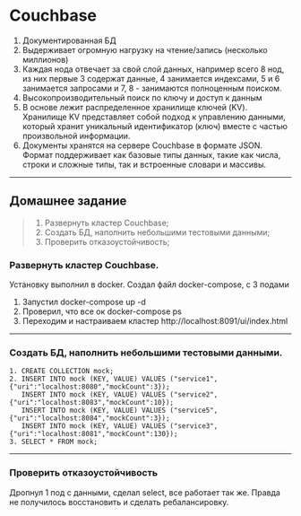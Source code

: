 # Couchbase

1. Документированная БД
2. Выдерживает огромную нагрузку на чтение/запись (несколько миллионов)
3. Каждая нода отвечает за свой слой данных, например всего 8 нод, из них первые 3 содержат данные, 4 занимается индексами, 5 и 6 занимается запросами и 7, 8  - занимаются полноценным поиском.
4. Высокопроизводительный поиск по ключу и доступ к данным
5. В основе лежит распределенное хранилище ключей (KV). Хранилище KV представляет собой подход к управлению данными, который хранит уникальный идентификатор (ключ) вместе с частью произвольной информации.
6. Документы хранятся на сервере Couchbase в формате JSON. Формат поддерживает как базовые типы данных, такие как числа, строки и сложные типы, так и встроенные словари и массивы.

___
## Домашнее задание
> 1. Развернуть кластер Couchbase;
> 2. Создать БД, наполнить небольшими тестовыми данными;
> 3. Проверить отказоустойчивость;

### Развернуть кластер Couchbase.

Установку выполнил в docker. Создал файл docker-compose, с 3 подами
1. Запустил docker-compose up -d
2. Проверил, что все ок docker-compose ps
3. Переходим и настраиваем кластер http://localhost:8091/ui/index.html

___

### Создать БД, наполнить небольшими тестовыми данными.
```
1. CREATE COLLECTION mock;
2. INSERT INTO mock (KEY, VALUE) VALUES ("service1", {"uri":"localhost:8080","mockCount":3});
   INSERT INTO mock (KEY, VALUE) VALUES ("service2", {"uri":"localhost:8083","mockCount":10});
   INSERT INTO mock (KEY, VALUE) VALUES ("service5", {"uri":"localhost:8084","mockCount":3}); 
   INSERT INTO mock (KEY, VALUE) VALUES ("service3", {"uri":"localhost:8081","mockCount":130});
3. SELECT * FROM mock;
```
___

### Проверить отказоустойчивость
Дропнул 1 под с данными, сделал select, все работает так же.
Правда не получилось восстановить и сделать ребалансировку.
